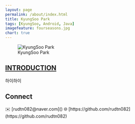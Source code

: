 ```yaml
---
layout: page
permalink: /about/index.html
title: KyungSoo Park
tags: [KyungSoo, Android, Java]
imagefeature: fourseasons.jpg
chart: true
---
```


</h1>

<figure>
  <img src="{{ site.url }}/images/KyungSoo.png" alt="KyungSoo Park">
  <figcaption>KyungSoo Park</figcaption>
</figure>

## [INTRODUCTION]()

하이하이
<!--
## [EXPERIENCE]()
### 국민청원 분석으로 국민의 생각 알아보기  - *Team project*
<sub>2018.12.26 -, [Github](https://github.com/newhiwoong/National-Petition), [Report](https://bit.ly/2WevBAu)</sub>
- ‘국민청원 및 제안’ 데이터를 크롤링하여 371,229개의 청원을 기반으로 국민의 생각을 알아보는 프로젝트로 비교적 쉽게 국민들이 생각하는 문제들을 알 수 있는 보고서 작성
- 비슷한 청원 글들을 Topic으로 모아서 분석하는 작업, 국민청원과 문재인 대통령의 지지율 간의 상관관계 분석 등을 진행 중 
-->
<h2>Connect</h2>
✉️ [rudtn082@naver.com]()  
🌐 [https://github.com/rudtn082](https://github.com/rudtn082)
